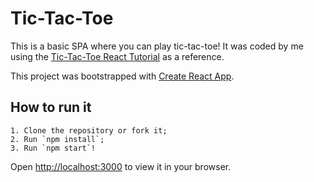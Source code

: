 # Tic-Tac-Toe

This is a basic SPA where you can play tic-tac-toe!
It was coded by me using the <a href="https://react.dev/learn/tutorial-tic-tac-toe">Tic-Tac-Toe React Tutorial</a> as a reference.

This project was bootstrapped with [Create React App](https://github.com/facebook/create-react-app).

## How to run it

    1. Clone the repository or fork it;
    2. Run `npm install`;
    3. Run `npm start`!

Open [http://localhost:3000](http://localhost:3000) to view it in your browser.


